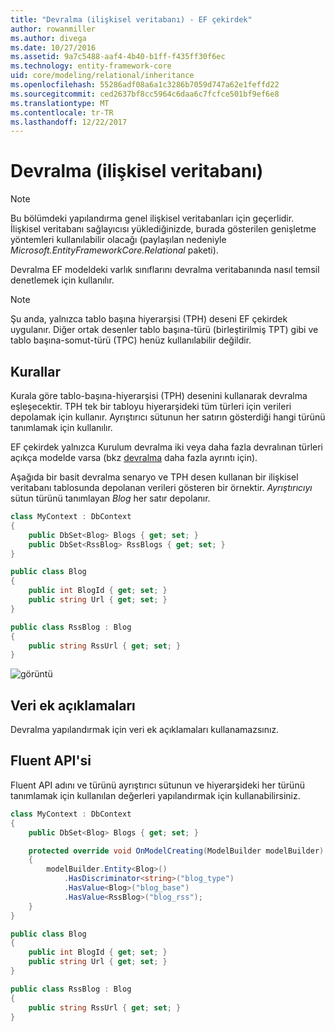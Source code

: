 ```yaml
---
title: "Devralma (ilişkisel veritabanı) - EF çekirdek"
author: rowanmiller
ms.author: divega
ms.date: 10/27/2016
ms.assetid: 9a7c5488-aaf4-4b40-b1ff-f435ff30f6ec
ms.technology: entity-framework-core
uid: core/modeling/relational/inheritance
ms.openlocfilehash: 55286adf08a6a1c3286b7059d747a62e1feffd22
ms.sourcegitcommit: ced2637bf8cc5964c6daa6c7fcfce501bf9ef6e8
ms.translationtype: MT
ms.contentlocale: tr-TR
ms.lasthandoff: 12/22/2017
---
```

# <a name="inheritance-relational-database"></a>Devralma (ilişkisel veritabanı)

> [!NOTE]  
> Bu bölümdeki yapılandırma genel ilişkisel veritabanları için geçerlidir. İlişkisel veritabanı sağlayıcısı yüklediğinizde, burada gösterilen genişletme yöntemleri kullanılabilir olacağı (paylaşılan nedeniyle *Microsoft.EntityFrameworkCore.Relational* paketi).

Devralma EF modeldeki varlık sınıflarını devralma veritabanında nasıl temsil denetlemek için kullanılır.

> [!NOTE]  
> Şu anda, yalnızca tablo başına hiyerarşisi (TPH) deseni EF çekirdek uygulanır. Diğer ortak desenler tablo başına-türü (birleştirilmiş TPT) gibi ve tablo başına-somut-türü (TPC) henüz kullanılabilir değildir.

## <a name="conventions"></a>Kurallar

Kurala göre tablo-başına-hiyerarşisi (TPH) desenini kullanarak devralma eşleşecektir. TPH tek bir tabloyu hiyerarşideki tüm türleri için verileri depolamak için kullanır. Ayrıştırıcı sütunun her satırın gösterdiği hangi türünü tanımlamak için kullanılır.

EF çekirdek yalnızca Kurulum devralma iki veya daha fazla devralınan türleri açıkça modelde varsa (bkz [devralma](../inheritance.md) daha fazla ayrıntı için).

Aşağıda bir basit devralma senaryo ve TPH desen kullanan bir ilişkisel veritabanı tablosunda depolanan verileri gösteren bir örnektir. *Ayrıştırıcıyı* sütun türünü tanımlayan *Blog* her satır depolanır.

<!-- [!code-csharp[Main](samples/core/relational/Modeling/Conventions/Samples/InheritanceDbSets.cs)] -->
``` csharp
class MyContext : DbContext
{
    public DbSet<Blog> Blogs { get; set; }
    public DbSet<RssBlog> RssBlogs { get; set; }
}

public class Blog
{
    public int BlogId { get; set; }
    public string Url { get; set; }
}

public class RssBlog : Blog
{
    public string RssUrl { get; set; }
}
```

![görüntü](_static/inheritance-tph-data.png)

## <a name="data-annotations"></a>Veri ek açıklamaları

Devralma yapılandırmak için veri ek açıklamaları kullanamazsınız.

## <a name="fluent-api"></a>Fluent API'si

Fluent API adını ve türünü ayrıştırıcı sütunun ve hiyerarşideki her türünü tanımlamak için kullanılan değerleri yapılandırmak için kullanabilirsiniz.

<!-- [!code-csharp[Main](samples/core/relational/Modeling/FluentAPI/Samples/InheritanceTPHDiscriminator.cs?highlight=7,8,9,10)] -->
``` csharp
class MyContext : DbContext
{
    public DbSet<Blog> Blogs { get; set; }

    protected override void OnModelCreating(ModelBuilder modelBuilder)
    {
        modelBuilder.Entity<Blog>()
            .HasDiscriminator<string>("blog_type")
            .HasValue<Blog>("blog_base")
            .HasValue<RssBlog>("blog_rss");
    }
}

public class Blog
{
    public int BlogId { get; set; }
    public string Url { get; set; }
}

public class RssBlog : Blog
{
    public string RssUrl { get; set; }
}
```
